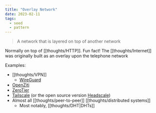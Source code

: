 ```yaml
---
title: "Overlay Network"
date: 2023-02-11
tags:
  - seed
  - pattern
---
```


> A network that is layered on top of another network

Normally on top of [[thoughts/HTTP]]. Fun fact! The [[thoughts/Internet]] was originally built as an overlay upon the telephone network

Examples:

- [[thoughts/VPN]]
  - [WireGuard](https://www.wireguard.com/)
- [OpenZiti](https://docs.openziti.io/#build-a-network)
- [ZeroTier](https://github.com/zerotier/ZeroTierOne)
- [Tailscale](https://tailscale.com/) (or the open source version [Headscale](https://github.com/juanfont/headscale/))
- Almost all [[thoughts/peer-to-peer]] [[thoughts/distributed systems]]
  - Most notably, [[thoughts/DHT|DHTs]]
